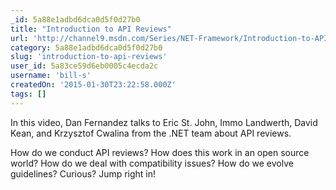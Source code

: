 ```yaml
---
_id: 5a88e1adbd6dca0d5f0d27b0
title: "Introduction to API Reviews"
url: 'http://channel9.msdn.com/Series/NET-Framework/Introduction-to-API-Reviews'
category: 5a88e1adbd6dca0d5f0d27b0
slug: 'introduction-to-api-reviews'
user_id: 5a83ce59d6eb0005c4ecda2c
username: 'bill-s'
createdOn: '2015-01-30T23:22:58.000Z'
tags: []
---
```


In this video, Dan Fernandez talks to Eric St. John, Immo Landwerth, David Kean, and Krzysztof Cwalina from the .NET team about API reviews.

How do we conduct API reviews?
How does this work in an open source world?
How do we deal with compatibility issues?
How do we evolve guidelines?
Curious? Jump right in!

